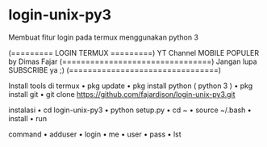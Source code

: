 # login-unix-py3
Membuat fitur login pada termux menggunakan python 3

(========= LOGIN TERMUX =========)
     YT Channel MOBILE POPULER
         by Dimas Fajar
(================================)
    Jangan lupa SUBSCRIBE ya ;)
(================================)

Install tools di termux
• pkg update
• pkg install python ( python 3 )
• pkg install git
• git clone https://github.com/fajardison/login-unix-py3.git

instalasi
• cd login-unix-py3
• python setup.py
• cd ~
• source ~/.bash
• install
• run

command
• adduser
• login
• me
• user
• pass
• lst
